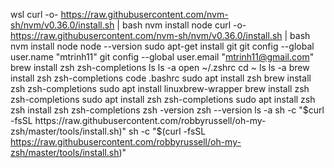 wsl
curl -o- https://raw.githubusercontent.com/nvm-sh/nvm/v0.36.0/install.sh | bash
nvm install node
curl -o- https://raw.githubusercontent.com/nvm-sh/nvm/v0.36.0/install.sh | bash
nvm install node
node --version
sudo apt-get install git
git config --global user.name "mtrinh11"
git config --global user.email "mtrinh11@gmail.com"
brew install zsh zsh-completions
ls
ls -a
open ~/.zshrc
cd ~
ls
ls -a
brew install zsh zsh-completions
code .bashrc
sudo apt install zsh
brew install zsh zsh-completions
sudo apt install linuxbrew-wrapper
brew install zsh zsh-completions
sudo apt install zsh zsh-completions
sudo apt install zsh
zsh install zsh zsh-completions
zsh -version
zsh --version
ls -a
sh -c "$curl -fsSL https://raw.githubusercontent.com/robbyrussell/oh-my-zsh/master/tools/install.sh)"
sh -c "$(curl -fsSL https://raw.githubusercontent.com/robbyrussell/oh-my-zsh/master/tools/install.sh)"
